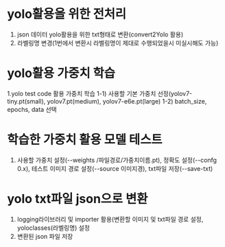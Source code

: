 # yolo활용을 위한 전처리
1. json 데이터 yolo활용을 위한 txt형태로 변환(convert2Yolo 활용)
2. 라벨링명 변경(1번에서 변환시 라벨링명이 제대로 수행되었을시 미실시해도 가능)

# yolo활용 가중치 학습
1.yolo test code 활용 가중치 학습
 1-1) 사용할 기본 가중치 선정(yolov7-tiny.pt(small), yolov7.pt(medium), yolov7-e6e.pt(large)
 1-2) batch_size, epochs, data 선택
 
# 학습한 가중치 활용 모델 테스트
1. 사용할 가중치 설정(--weights /파일경로/가중치이름.pt), 정확도 설정(--confg 0.x), 테스트 이미지 경로 설정(--source 이미지경), txt파일 저장(--save-txt)

# yolo txt파일 json으로 변환
1. logging라이브러리 및 importer 활용(변환할 이미지 및 txt파일 경로 설정, yoloclasses(라벨링명) 설정
2. 변환된 json 파일 저장
